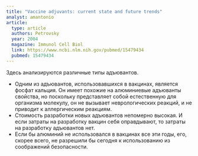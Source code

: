 ```yaml
---
title: "Vaccine adjuvants: current state and future trends"
analyst: amantonio
article:
  type: article
  authors: Petrovsky
  year: 2004
  magazine: Immunol Cell Biol
  link: https://www.ncbi.nlm.nih.gov/pubmed/15479434
  pubmed: 15479434
---
```


Здесь анализируются различные типы адъювантов.
- Одним из адъювантов, использовавшихся в вакцинах, является фосфат кальция. Он имеет похожие на алюминиевые адъюванты свойства, но поскольку представляет собой естественную для организма молекулу, он не вызывает неврологических реакций, и не приводит к аллергическим реакциям.
- Стоимость разработки новых адъювантов непомерно высокая. И если затраты на разработку вакцин себя оправдывают, то затраты на разработку адъювантов нет.
- Если бы алюминий не использовался в вакцинах все эти годы, его, скорее всего, не разрешили бы сегодня к использованию из соображений безопасности.

